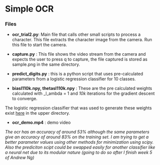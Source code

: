 # Simple OCR

### Files
-  **ocr\_trial2.py**: Main file that calls other small scripts to process a character. This file extracts the character image from the camera. Run this file to start the camera.

- **capture.py** : This file shows the video stream from the camera and expects the user to press q to capture, the file captured is stored as sample.png in the same directory.

- **predict_digits.py** : this is a python script that uses pre-calculated parameters from a logistic regression classifier for 10 classes.

- **biasl110k.npy, thetasl110k.npy** : These are the pre calculated weights calculated with _l_ambda = 1 and _10k_ iterations for the gradient descent to converge.

The logistic regression classifier that was used to generate these weights exist [here](../ocr_logistic_regression.py) in the upper directory.

- **ocr_demo.mp4** : demo video


_The ocr has an accuracy of around 53% although the same parameters give an accuracy of around 83% on the training set. I am trying to get a better parameter values using other methods for minimization using scipy. Also the prediciton scipt could be swapped easily for another classifier like a neural net due to its modular nature (going to do so after I finish week 5 of Andrew Ng)_
